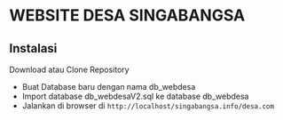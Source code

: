 # WEBSITE DESA SINGABANGSA

## Instalasi

Download atau Clone Repository

- Buat Database baru dengan nama db_webdesa
- Import database db_webdesaV2.sql ke database db_webdesa
- Jalankan di browser di `http://localhost/singabangsa.info/desa.com`
